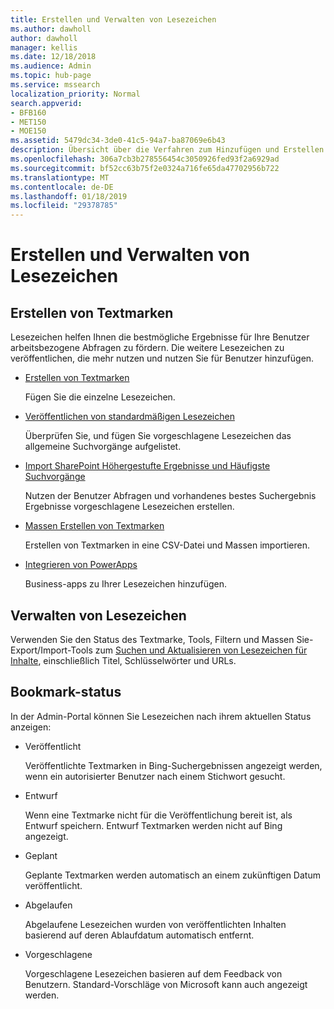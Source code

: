 ```yaml
---
title: Erstellen und Verwalten von Lesezeichen
ms.author: dawholl
author: dawholl
manager: kellis
ms.date: 12/18/2018
ms.audience: Admin
ms.topic: hub-page
ms.service: mssearch
localization_priority: Normal
search.appverid:
- BFB160
- MET150
- MOE150
ms.assetid: 5479dc34-3de0-41c5-94a7-ba87069e6b43
description: Übersicht über die Verfahren zum Hinzufügen und Erstellen von Textmarken für Microsoft Search Arbeit Ergebnisse aller
ms.openlocfilehash: 306a7cb3b278556454c3050926fed93f2a6929ad
ms.sourcegitcommit: bf52cc63b75f2e0324a716fe65da47702956b722
ms.translationtype: MT
ms.contentlocale: de-DE
ms.lasthandoff: 01/18/2019
ms.locfileid: "29378785"
---
```

# <a name="create-and-manage-bookmarks"></a>Erstellen und Verwalten von Lesezeichen

## <a name="create-bookmarks"></a>Erstellen von Textmarken

Lesezeichen helfen Ihnen die bestmögliche Ergebnisse für Ihre Benutzer arbeitsbezogene Abfragen zu fördern. Die weitere Lesezeichen zu veröffentlichen, die mehr nutzen und nutzen Sie für Benutzer hinzufügen.
  
- [Erstellen von Textmarken](create-bookmarks.md)
    
    Fügen Sie die einzelne Lesezeichen.
    
- [Veröffentlichen von standardmäßigen Lesezeichen](publish-default-bookmarks.md)
    
    Überprüfen Sie, und fügen Sie vorgeschlagene Lesezeichen das allgemeine Suchvorgänge aufgelistet.
    
- [Import SharePoint Höhergestufte Ergebnisse und Häufigste Suchvorgänge](import-sharepoint-promoted-results-and-top-queries.md)
    
    Nutzen der Benutzer Abfragen und vorhandenes bestes Suchergebnis Ergebnisse vorgeschlagene Lesezeichen erstellen.
    
- [Massen Erstellen von Textmarken](bulk-create-bookmarks.md)
    
    Erstellen von Textmarken in eine CSV-Datei und Massen importieren.
    
- [Integrieren von PowerApps](integrate-powerapps.md)
    
    Business-apps zu Ihrer Lesezeichen hinzufügen.
    
## <a name="manage-bookmarks"></a>Verwalten von Lesezeichen

Verwenden Sie den Status des Textmarke, Tools, Filtern und Massen Sie-Export/Import-Tools zum [Suchen und Aktualisieren von Lesezeichen für Inhalte](manage-bookmarks.md), einschließlich Titel, Schlüsselwörter und URLs.
  
## <a name="bookmark-status"></a>Bookmark-status

In der Admin-Portal können Sie Lesezeichen nach ihrem aktuellen Status anzeigen:
  
- Veröffentlicht
    
    Veröffentlichte Textmarken in Bing-Suchergebnissen angezeigt werden, wenn ein autorisierter Benutzer nach einem Stichwort gesucht.
    
- Entwurf 
    
    Wenn eine Textmarke nicht für die Veröffentlichung bereit ist, als Entwurf speichern. Entwurf Textmarken werden nicht auf Bing angezeigt.
    
- Geplant
    
    Geplante Textmarken werden automatisch an einem zukünftigen Datum veröffentlicht.
    
- Abgelaufen
    
    Abgelaufene Lesezeichen wurden von veröffentlichten Inhalten basierend auf deren Ablaufdatum automatisch entfernt.
    
- Vorgeschlagene
    
    Vorgeschlagene Lesezeichen basieren auf dem Feedback von Benutzern. Standard-Vorschläge von Microsoft kann auch angezeigt werden.

  

